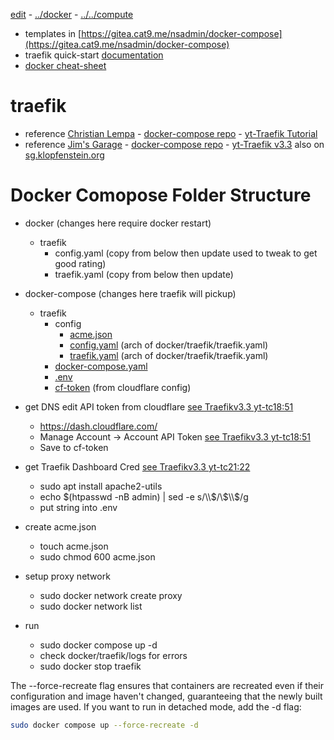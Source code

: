 [edit](https://github.com/2cld/netstack/edit/master/docs/lan/compute/docker/docker-compose-traefik.md) - [../docker](../) - [../../compute](../../)

- templates in [https://gitea.cat9.me/nsadmin/docker-compose](https://gitea.cat9.me/nsadmin/docker-compose)
- traefik quick-start [documentation](https://doc.traefik.io/traefik/getting-started/quick-start/)
- [docker cheat-sheet](https://github.com/ChristianLempa/cheat-sheets/blob/main/tools/docker.md)

# traefik
- reference [Christian Lempa](https://www.youtube.com/@christianlempa) - [docker-compose repo](https://github.com/ChristianLempa/boilerplates/tree/main/docker-compose/traefik) - [yt-Traefik Tutorial](https://www.youtube.com/watch?v=-hfejNXqOzA)
- reference [Jim's Garage](https://github.com/JamesTurland/JimsGarage) - [docker-compose repo](https://github.com/JamesTurland/JimsGarage/tree/main/Traefikv3) - [yt-Traefik v3.3](https://www.youtube.com/watch?v=CmUzMi5QLzI) also on [sg.klopfenstein.org](https://sg.klopfenstein.org/?launchApp=SYNO.SDS.VideoPlayer2.Application&SynoToken=aMXeceUJcyWJU&launchParam=ieMode%3D9%26is_drive%3Dfalse%26path%3D%252Fdocker%252FcatMetube%252FHomeLab%252FJimsGarage%252FTraefik%2520v3.3%2520-%2520Secure%2520Everything!%2520Complete%2520Tutorial.webm%26file_id%3D%252Fdocker%252FcatMetube%252FHomeLab%252FJimsGarage%252FTraefik%2520v3.3%2520-%2520Secure%2520Everything!%2520Complete%2520Tutorial.webm&ieMode=9)


# Docker Comopose Folder Structure
- docker (changes here require docker restart)
  - traefik
    - config.yaml (copy from below then update used to tweak to get good rating)
    - traefik.yaml (copy from below then update)
- docker-compose (changes here traefik will pickup)
  - traefik
    - config
      - [acme.json](https://github.com/JamesTurland/JimsGarage/blob/main/Traefikv3/config/acme.json)
      - [config.yaml](https://github.com/JamesTurland/JimsGarage/blob/main/Traefikv3/config/config.yaml) (arch of docker/traefik/traefik.yaml)
      - [traefik.yaml](https://github.com/JamesTurland/JimsGarage/blob/main/Traefikv3/config/traefik.yaml) (arch of docker/traefik/traefik.yaml)
    - [docker-compose.yaml](https://github.com/JamesTurland/JimsGarage/blob/main/Traefikv3/docker-compose.yaml)
    - [.env](https://github.com/JamesTurland/JimsGarage/blob/main/Traefikv3/.env)
    - [cf-token](https://github.com/JamesTurland/JimsGarage/blob/main/Traefikv3/cf-token) (from cloudflare config)

- get DNS edit API token from cloudflare [see Traefikv3.3 yt-tc18:51](https://youtu.be/CmUzMi5QLzI?t=1131)
  - https://dash.cloudflare.com/
  - Manage Account -> Account API Token [see Traefikv3.3 yt-tc18:51](https://youtu.be/CmUzMi5QLzI?t=1131)
  - Save to cf-token
- get Traefik Dashboard Cred [see Traefikv3.3 yt-tc21:22](https://youtu.be/CmUzMi5QLzI?t=1282)
  - sudo apt install apache2-utils
  - echo $(htpasswd -nB admin) | sed -e s/\\$/\\$\\$/g
  - put string into .env
- create acme.json
  - touch acme.json
  - sudo chmod 600 acme.json
- setup proxy network
  - sudo docker network create proxy
  - sudo docker network list
- run
  - sudo docker compose up -d
  - check docker/traefik/logs for errors
  - sudo docker stop traefik

The --force-recreate flag ensures that containers are recreated even if their configuration and image haven't changed, guaranteeing that the newly built images are used. If you want to run in detached mode, add the -d flag:

```bash
sudo docker compose up --force-recreate -d
```
